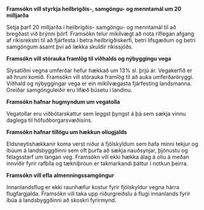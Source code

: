 **Framsókn vill styrkja heilbrigðis-, samgöngu- og menntamál um 20 milljarða**

Setja þarf 20 milljarða í heilbrigðis- samgöngu- og menntamál til að bregðast við brýnni þörf. Framsókn telur mikilvægt að nota ríflegan afgang af ríkisrekstri til að fjárfesta í betra heilbrigðiskerfi, betri lífsgæðum og betri samgöngum ásamt því að lækka skuldir ríkissjóðs.

**Framsókn vill stórauka framlög til viðhalds og nýbyggingu vega**

Slysatíðni vegna umferðar hefur hækkað um 13% sl. þrjú ár. Vegakerfið er að hruni komið. Framsókn vill stórauka framlög til að auka umferðaröryggi. Viðhald og nýbyggingar vega er ein mikilvægasta fjárfesting landsmanna. Greiðar samgönguleiðir eru lífæð búsetu í landinu.

**Framsókn hafnar hugmyndum um vegatolla**

Vegatollar eru viðbótarskattur sem leggst þyngst á þá sem sækja vinnu daglega til höfuðborgarsvæðisins.

**Framsókn hafnar tillögu um hækkun olíugjalds**

Eldsneytishækkanir koma verst niður á fjölskyldum sem hafa minni tekjur og íbúum á landsbyggðinni sem oft þurfa að sækja nauðsynjar, þjónustu og félagsstarf um langan veg. Framsókn vill ekki hækka álag á olíu á meðan innviðir fyrir rafbíla og tækniþróun er takmarkandi þáttur í notkun þeirra.

**Framsókn vill efla almenningssamgöngur**

Innanlandsflug er ekki raunhæfur kostur fyrir fjölskyldur vegna hárra flugfargjalda. Framsókn vill taka upp niðurgreiðslu á flugi innanlands fyrir íbúa á landsbyggðinni að skoskri fyrirmynd.
